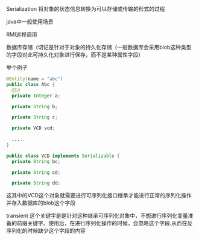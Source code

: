 Serialization 将对象的状态信息转换为可以存储或传输的形式的过程

java中一般使用场景

RMI远程调用

数据库存储（切记是针对于对象的持久化存储（一般数据库会采用blob这种类型的字段对此可持久化对象进行保存，而不是某种属性字段）

举个例子

``` java
@Entity(name = "abc")
public class Abc {
  @Id
  private Integer a;

  private String b;

  private String c;

  private VCD vcd;
  
  .....
}
```

```java
public class VCD implements Serializable {
  private String bc;

  private String cd;

  private String dd;
```

这其中的VCD这个对象就需要进行可序列化接口继承才能进行正常的序列化操作并存入数据库的blob这个字段



transient  这个关键字是是针对这种继承可序列化对象中，不想进行序列化变量准备的前缀关键字。使用后，在进行序列化操作的时候，会忽略这个字段.从而在反序列化的时候缺少这个字段的内容


